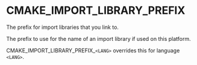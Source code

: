   

# CMAKE_IMPORT_LIBRARY_PREFIX  
The prefix for import libraries that you link to.  

The prefix to use for the name of an import library if used on this
platform.  

CMAKE_IMPORT_LIBRARY_PREFIX_```<LANG>``` overrides this for language ```<LANG>```.  

